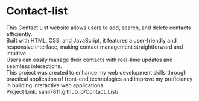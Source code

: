 # Contact-list
This Contact List website allows users to add, search, and delete contacts efficiently.  
Built with HTML, CSS, and JavaScript, it features a user-friendly and responsive interface, making contact management straightforward and intuitive.  
Users can easily manage their contacts with real-time updates and seamless interactions.  
This project was created to enhance my web development skills through practical application of front-end technologies and improve my proficiency in building interactive web applications.  
Project Link: sahil7811.github.io/Contact_List/

